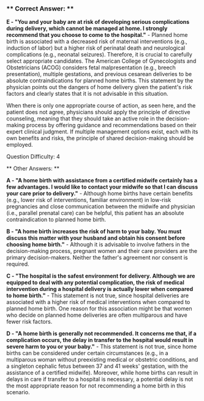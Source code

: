 ### ** Correct Answer: **

**E - "You and your baby are at risk of developing serious complications during delivery, which cannot be managed at home. I strongly recommend that you choose to come to the hospital."** - Planned home birth is associated with a decreased risk of maternal interventions (e.g., induction of labor) but a higher risk of perinatal death and neurological complications (e.g., neonatal seizures). Therefore, it is crucial to carefully select appropriate candidates. The American College of Gynecologists and Obstetricians (ACOG) considers fetal malpresentation (e.g., breech presentation), multiple gestations, and previous cesarean deliveries to be absolute contraindications for planned home births. This statement by the physician points out the dangers of home delivery given the patient's risk factors and clearly states that it is not advisable in this situation.

When there is only one appropriate course of action, as seen here, and the patient does not agree, physicians should apply the principle of directive counseling, meaning that they should take an active role in the decision-making process by offering guidance and recommendations based on their expert clinical judgment. If multiple management options exist, each with its own benefits and risks, the principle of shared decision-making should be employed.

Question Difficulty: 4

** Other Answers: **

**A - "A home birth with assistance from a certified midwife certainly has a few advantages. I would like to contact your midwife so that I can discuss your care prior to delivery."** - Although home births have certain benefits (e.g., lower risk of interventions, familiar environment) in low-risk pregnancies and close communication between the midwife and physician (i.e., parallel prenatal care) can be helpful, this patient has an absolute contraindication to planned home birth.

**B - "A home birth increases the risk of harm to your baby. You must discuss this matter with your husband and obtain his consent before choosing home birth."** - Although it is advisable to involve fathers in the decision-making process, pregnant women and their care providers are the primary decision-makers. Neither the father's agreement nor consent is required.

**C - "The hospital is the safest environment for delivery. Although we are equipped to deal with any potential complication, the risk of medical intervention during a hospital delivery is actually lower when compared to home birth."** - This statement is not true, since hospital deliveries are associated with a higher risk of medical interventions when compared to planned home birth. One reason for this association might be that women who decide on planned home deliveries are often multiparous and have fewer risk factors.

**D - "A home birth is generally not recommended. It concerns me that, if a complication occurs, the delay in transfer to the hospital would result in severe harm to you or your baby."** - This statement is not true, since home births can be considered under certain circumstances (e.g., in a multiparous woman without preexisting medical or obstetric conditions, and a singleton cephalic fetus between 37 and 41 weeks' gestation, with the assistance of a certified midwife). Moreover, while home births can result in delays in care if transfer to a hospital is necessary, a potential delay is not the most appropriate reason for not recommending a home birth in this scenario.

